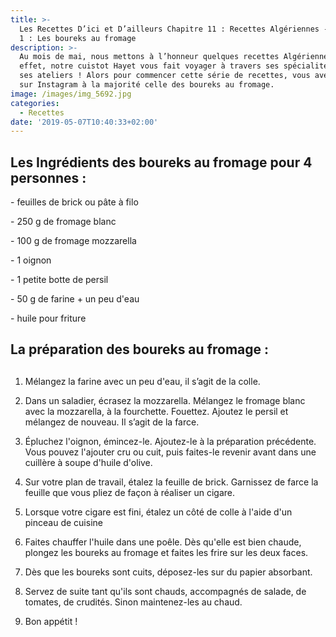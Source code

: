 ```yaml
---
title: >-
  Les Recettes D’ici et D’ailleurs Chapitre 11 : Recettes Algériennes -  Épisode
  1 : Les boureks au fromage 
description: >-
  Au mois de mai, nous mettons à l’honneur quelques recettes Algériennes !  En
  effet, notre cuistot Hayet vous fait voyager à travers ses spécialités lors de
  ses ateliers ! Alors pour commencer cette série de recettes, vous avez choisi
  sur Instagram à la majorité celle des boureks au fromage.
image: /images/img_5692.jpg
categories:
  - Recettes
date: '2019-05-07T10:40:33+02:00'
---
```

## Les Ingrédients des boureks au fromage pour 4 personnes :

\- feuilles de brick ou pâte à filo

\- 250 g de fromage blanc

\- 100 g de fromage mozzarella

\- 1 oignon

\- 1 petite botte de persil

\- 50 g de farine + un peu d'eau

\- huile pour friture

## La préparation des boureks au fromage :

## 

1. Mélangez la farine avec un peu d'eau, il s’agit de la colle.



2. Dans un saladier, écrasez la mozzarella. Mélangez le fromage blanc avec la mozzarella, à la fourchette. Fouettez. Ajoutez le persil et mélangez de nouveau. Il s’agit de la farce.

3. Épluchez l'oignon, émincez-le. Ajoutez-le à la préparation précédente. Vous pouvez l'ajouter cru ou cuit, puis faites-le revenir avant dans une cuillère à soupe d'huile d'olive.

4. Sur votre plan de travail, étalez la feuille de brick. Garnissez de farce la feuille que vous pliez de façon à réaliser un cigare. 

5. Lorsque votre cigare est fini, étalez un côté de colle à l'aide d'un pinceau de cuisine 

6. Faites chauffer l'huile dans une poêle. Dès qu'elle est bien chaude, plongez les boureks au fromage et faites les frire sur les deux faces.

7. Dès que les boureks sont cuits, déposez-les sur du papier absorbant.

8. Servez de suite tant qu'ils sont chauds, accompagnés de salade, de tomates, de crudités. Sinon maintenez-les au chaud.

9. Bon appétit !
